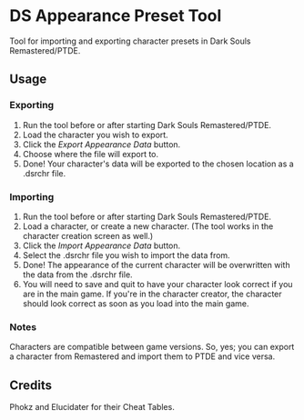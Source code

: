 # DS Appearance Preset Tool
Tool for importing and exporting character presets in Dark Souls Remastered/PTDE.

## Usage
### Exporting
1. Run the tool before or after starting Dark Souls Remastered/PTDE.
2. Load the character you wish to export.
3. Click the *Export Appearance Data* button.
4. Choose where the file will export to.
5. Done! Your character's data will be exported to the chosen location as a .dsrchr file.

### Importing
1. Run the tool before or after starting Dark Souls Remastered/PTDE.
2. Load a character, or create a new character. (The tool works in the character creation screen as well.)
3. Click the *Import Appearance Data* button.
4. Select the .dsrchr file you wish to import the data from.
5. Done! The appearance of the current character will be overwritten with the data from the .dsrchr file.
6. You will need to save and quit to have your character look correct if you are in the main game. If you're in the character creator, the character should look correct as soon as you load into the main game.

### Notes
Characters are compatible between game versions. So, yes; you can export a character from Remastered and import them to PTDE and vice versa.

## Credits
Phokz and Elucidater for their Cheat Tables.
